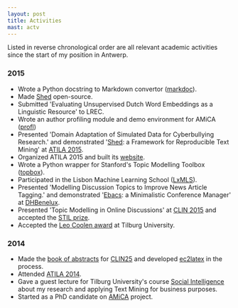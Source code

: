 ```yaml
---
layout: post
title: Activities
mast: actv
---
```


Listed in reverse chronological order are all relevant academic activities
since the start of my position in Antwerp.

### 2015

* Wrote a Python docstring to Markdown convertor ([markdoc](http://www.amicaproject.be/markdoc)).
* Made [Shed](https://www.github.com/cmry/shed) open-source.
* Submitted 'Evaluating Unsupervised Dutch Word Embeddings as a Linguistic Resource' to LREC.
* Wrote an author profiling module and demo environment for AMiCA ([profl](http://www.amicaproject.be/profl))
* Presented 'Domain Adaptation of Simulated Data for Cyberbullying Research.' and demonstrated '[Shed](https://www.github.com/cmry/shed): a Framework for Reproducible Text Mining' at [ATILA 2015](http://www.clips.uantwerpen.be/atila15).
* Organized ATILA 2015 and built its [website](http://www.clips.uantwerpen.be/atila15).
* Wrote a Python wrapper for Stanford's Topic Modelling Toolbox ([topbox](https://www.github.com/cmry/shed)).
* Participated in the Lisbon Machine Learning School ([LxMLS](http://lxmls.it.pt/2015/)).
* Presented 'Modelling Discussion Topics to Improve News Article Tagging.' and demonstrated '[Ebacs](https://www.github.com/cmry/ebacs): a Minimalistic Conference Manager' at [DHBenelux](http://dhbenelux.org/).
* Presented 'Topic Modelling in Online Discussions' at [CLIN 2015](http://www.clips.uantwerpen.be/clin25/home) and accepted the [STIL prize](http://www.let.rug.nl/vannoord/Clin/stilprijs.html).
* Accepted the [Leo Coolen award](http://www.clips.ua.ac.be/news/chris-emmery-wins-leo-coolen-award-for-his-master-dissertation) at Tilburg University.

### 2014

* Made the [book of abstracts](http://www.clips.uantwerpen.be/~ben/sites/default/files/book_of_abstracts_final.pdf) for [CLIN25](http://www.clips.uantwerpen.be/clin25/home) and
  developed [ec2latex](https://www.github.com/cmry/ec2latex) in the process.
* Attended [ATILA 2014](http://www.lt3.ugent.be/atila/).
* Gave a guest lecture for Tilburg University's course [Social Intelligence](https://mystudy.uvt.nl/it10.vakzicht?taal=N&pfac=FGW&vakcode=880021)
  about my research and applying Text Mining for business purposes.
* Started as a PhD candidate on [AMiCA](http://www.amicaproject.be/) project.
